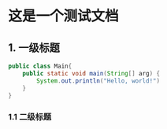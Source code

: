 # 这是一个测试文档

## 1. 一级标题

```Java
public class Main{
    public static void main(String[] arg) {
        System.out.println("Hello, world!")
    }
}
```

### 1.1 二级标题